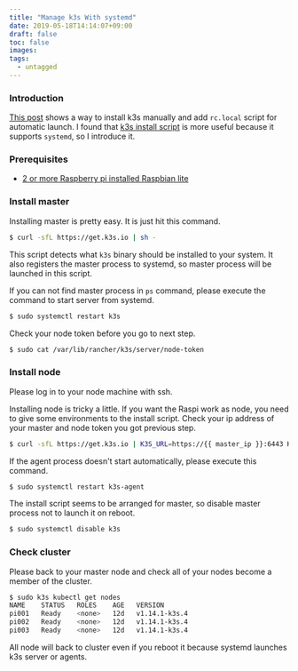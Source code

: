 ```yaml
---
title: "Manage k3s With systemd"
date: 2019-05-18T14:14:07+09:00
draft: false
toc: false
images:
tags:
  - untagged
---
```


### Introduction

[This post](https://yoshwata-blog.netlify.com/posts/create-k3s-cluster/) shows a way to install k3s manually and add `rc.local` script for automatic launch. I found that [k3s install script](https://github.com/rancher/k3s/blob/master/install.sh) is more useful because it supports `systemd`, so I introduce it.

### Prerequisites
- [2 or more Raspberry pi installed Raspbian lite](https://yoshwata-blog.netlify.com/posts/write-raspbian-lite/)

### Install master

Installing master is pretty easy. It is just hit this command.
```bash
$ curl -sfL https://get.k3s.io | sh -
```
This script detects what `k3s` binary should be installed to your system. It also registers the master process to systemd, so master process will be launched in this script.

If you can not find master process in `ps` command, please execute the command to start server from systemd.
```bash
$ sudo systemctl restart k3s
```

Check your node token before you go to next step.
```bash
$ sudo cat /var/lib/rancher/k3s/server/node-token
```

### Install node

Please log in to your node machine with ssh.

Installing node is tricky a little. If you want the Raspi work as node, you need to give some environments to the install script.
Check your ip address of your master and node token you got previous step.
```bash
$ curl -sfL https://get.k3s.io | K3S_URL=https://{{ master_ip }}:6443 K3S_TOKEN={{ token }} sh -
```

If the agent process doesn't start automatically, please execute this command.
```bash
$ sudo systemctl restart k3s-agent
```

The install script seems to be arranged for master, so disable master process not to launch it on reboot.
```bash
$ sudo systemctl disable k3s
```

### Check cluster

Please back to your master node and check all of your nodes become a member of the cluster.
```bash
$ sudo k3s kubectl get nodes
NAME    STATUS   ROLES    AGE   VERSION
pi001   Ready    <none>   12d   v1.14.1-k3s.4
pi002   Ready    <none>   12d   v1.14.1-k3s.4
pi003   Ready    <none>   12d   v1.14.1-k3s.4
```

All node will back to cluster even if you reboot it because systemd launches k3s server or agents.

